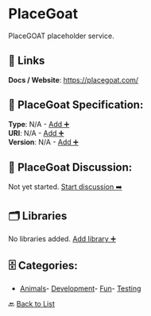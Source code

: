 # PlaceGoat

PlaceGOAT placeholder service.

##  🔗 Links
**Docs / Website**: https://placegoat.com/

## 🧬 PlaceGoat Specification:
**Type**: N/A - [Add ➕](https://github.com/apis-list/apis-list/edit/main/apis.yaml#L14951)  
**URI**: N/A - [Add ➕](https://github.com/apis-list/apis-list/edit/main/apis.yaml#L14951)  
**Version**: N/A - [Add ➕](https://github.com/apis-list/apis-list/edit/main/apis.yaml#L14951)

## 💬 PlaceGoat Discussion:
Not yet started. [Start discussion ➡️](https://github.com/apis-list/apis-list/discussions/new)

## 🗂️ Libraries

No libraries added. [Add library ➕](https://github.com/apis-list/apis-list/edit/main/apis.yaml#L14951)    


## 🗄️ Categories:
- [Animals](https://github.com/apis-list/apis-list#animals-)- [Development](https://github.com/apis-list/apis-list#development-)- [Fun](https://github.com/apis-list/apis-list#fun-)- [Testing](https://github.com/apis-list/apis-list#testing-)

🔙  [Back to List](https://github.com/apis-list/apis-list)
